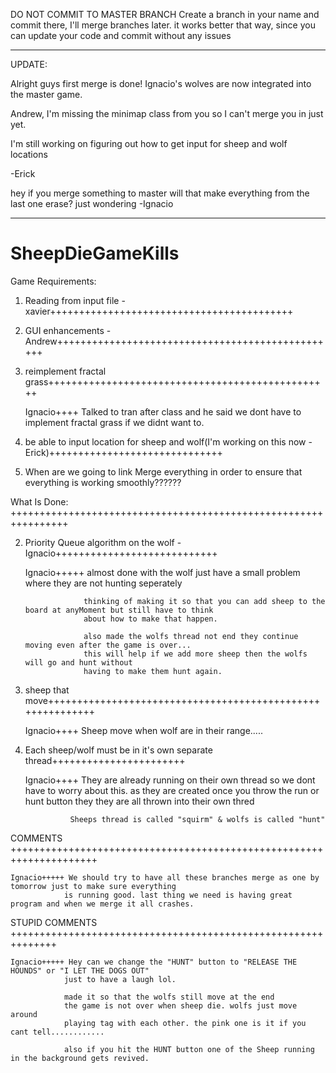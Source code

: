 DO NOT COMMIT TO MASTER BRANCH
Create a branch in your name and commit there, I'll merge branches later.
it works better that way, since you can update your code and commit without any issues

---------------------------------------------------------------------------------------------------

UPDATE: 

Alright guys first merge is done! Ignacio's wolves are now integrated into the master game.

Andrew, I'm missing the minimap class from you so I can't merge you in just yet.

I'm still working on figuring out how to get input for sheep and wolf locations 

-Erick

hey if you merge something to master will that make everything from the last one erase?
just wondering 
-Ignacio

---------------------------------------------------------------------------------------------------------

SheepDieGameKills
=================
Game Requirements:

1. Reading from input file - xavier++++++++++++++++++++++++++++++++++++++++++

     
3. GUI enhancements - Andrew+++++++++++++++++++++++++++++++++++++++++++++++++

4. reimplement fractal grass+++++++++++++++++++++++++++++++++++++++++++++++++

    Ignacio++++ Talked to tran after class and he said we dont have to implement fractal grass if we didnt want to.


6. be able to input location for sheep and wolf(I'm working on this now - Erick)++++++++++++++++++++++++++++++


99.  When are we going to link Merge everything in order to ensure that everything is working smoothly?????? 




What Is Done: ++++++++++++++++++++++++++++++++++++++++++++++++++++++++++++++++

2. Priority Queue algorithm on the wolf - Ignacio++++++++++++++++++++++++++++

    Ignacio+++++ almost done with the wolf just have a small problem where they are not hunting seperately
                        
                    thinking of making it so that you can add sheep to the board at anyMoment but still have to think
                    about how to make that happen. 
                    
                    also made the wolfs thread not end they continue moving even after the game is over...
                    this will help if we add more sheep then the wolfs will go and hunt without
                    having to make them hunt again.                    
                    
5. sheep that move+++++++++++++++++++++++++++++++++++++++++++++++++++++++++++

    Ignacio++++ Sheep move when wolf are in their range.....

7. Each sheep/wolf must be in it's own separate thread+++++++++++++++++++++++

    Ignacio++++ They are already running on their own thread so we dont have to worry about this.
                 as they are created once you throw the run or hunt button they they are all thrown into their own thred
                
                 Sheeps thread is called "squirm" & wolfs is called "hunt"

COMMENTS +++++++++++++++++++++++++++++++++++++++++++++++++++++++++++++++++++++

    Ignacio+++++ We should try to have all these branches merge as one by tomorrow just to make sure everything 
                is running good. last thing we need is having great program and when we merge it all crashes.
                
                
                
STUPID COMMENTS ++++++++++++++++++++++++++++++++++++++++++++++++++++++++++++++

    Ignacio+++++ Hey can we change the "HUNT" button to "RELEASE THE HOUNDS" or "I LET THE DOGS OUT"
                just to have a laugh lol.
                
                made it so that the wolfs still move at the end
                the game is not over when sheep die. wolfs just move around 
                playing tag with each other. the pink one is it if you cant tell............ 
                
                also if you hit the HUNT button one of the Sheep running in the background gets revived.
